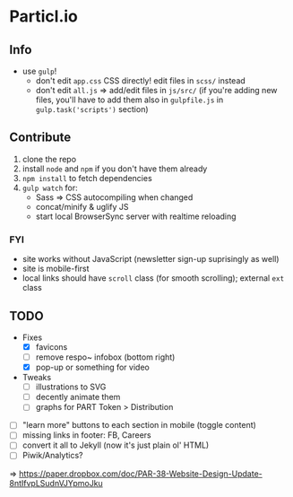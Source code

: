 # Particl.io

## Info

* use `gulp`!
    - don't edit `app.css` CSS directly! edit files in `scss/` instead
    - don't edit `all.js` => add/edit files in `js/src/` (if you're adding new files, you'll have to add them also in `gulpfile.js` in `gulp.task('scripts')` section)


## Contribute

1. clone the repo
2. install `node` and `npm` if you don't have them already
3. `npm install` to fetch dependencies
4. `gulp watch` for:
    - Sass => CSS autocompiling when changed
    - concat/minify & uglify JS
    - start local BrowserSync server with realtime reloading


### FYI

* site works without JavaScript (newsletter sign-up suprisingly as well)
* site is mobile-first
* local links should have `scroll` class (for smooth scrolling); external `ext` class


## TODO

* Fixes
    - [x] favicons
    - [ ] remove respo~ infobox (bottom right)
    - [x] pop-up or something for video

* Tweaks
    - [ ] illustrations to SVG
    - [ ] decently animate them
    - [ ] graphs for PART Token > Distribution

* [ ] "learn more" buttons to each section in mobile (toggle content)
* [ ] missing links in footer: FB, Careers
* [ ] convert it all to Jekyll (now it's just plain ol' HTML)
* [ ] Piwik/Analytics?

=> https://paper.dropbox.com/doc/PAR-38-Website-Design-Update-8ntIfvpLSudnVJYpmoJku